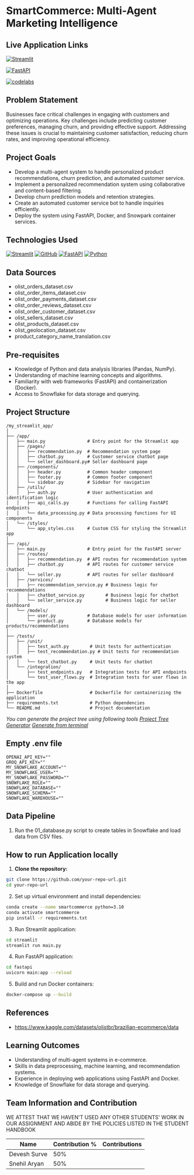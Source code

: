 # SmartCommerce: Multi-Agent Marketing Intelligence

## Live Application Links

[![Streamlit](https://img.shields.io/badge/Streamlit-FF4B4B?style=for-the-badge&logo=Streamlit&logoColor=white)]()

[![FastAPI](https://img.shields.io/badge/FastAPI-009688?style=for-the-badge&logo=FastAPI&logoColor=white)]()

[![codelabs](https://img.shields.io/badge/codelabs-4285F4?style=for-the-badge&logo=codelabs&logoColor=white)]()

## Problem Statement
Businesses face critical challenges in engaging with customers and optimizing operations. Key challenges include predicting customer preferences, managing churn, and providing effective support. Addressing these issues is crucial to maintaining customer satisfaction, reducing churn rates, and improving operational efficiency.

## Project Goals
- Develop a multi-agent system to handle personalized product recommendations, churn prediction, and automated customer service.
- Implement a personalized recommendation system using collaborative and content-based filtering.
- Develop churn prediction models and retention strategies.
- Create an automated customer service bot to handle inquiries efficiently.
- Deploy the system using FastAPI, Docker, and Snowpark container services.

## Technologies Used
[![Streamlit](https://img.shields.io/badge/Streamlit-FF4B4B?style=for-the-badge&logo=Streamlit&logoColor=white)](https://streamlit.io/)
[![GitHub](https://img.shields.io/badge/GitHub-100000?style=for-the-badge&logo=github&logoColor=white)](https://github.com/)
[![FastAPI](https://img.shields.io/badge/fastapi-109989?style=for-the-badge&logo=FASTAPI&logoColor=white)](https://fastapi.tiangolo.com/)
[![Python](https://img.shields.io/badge/Python-FFD43B?style=for-the-badge&logo=python&logoColor=blue)](https://www.python.org/)

## Data Sources
- olist_orders_dataset.csv
- olist_order_items_dataset.csv
- olist_order_payments_dataset.csv
- olist_order_reviews_dataset.csv
- olist_order_customer_dataset.csv
- olist_sellers_dataset.csv
- olist_products_dataset.csv
- olist_geolocation_dataset.csv
- product_category_name_translation.csv

## Pre-requisites
- Knowledge of Python and data analysis libraries (Pandas, NumPy).
- Understanding of machine learning concepts and algorithms.
- Familiarity with web frameworks (FastAPI) and containerization (Docker).
- Access to Snowflake for data storage and querying.

## Project Structure

```
/my_streamlit_app/
│
├── /app/
│   ├── main.py                # Entry point for the Streamlit app
│   ├── /pages/
│   │   ├── recommendation.py  # Recommendation system page
│   │   ├── chatbot.py         # Customer service chatbot page
│   │   └── seller_dashboard.py# Seller dashboard page
│   ├── /components/
│   │   ├── header.py          # Common header component
│   │   ├── footer.py          # Common footer component
│   │   └── sidebar.py         # Sidebar for navigation
│   ├── /utils/
│   │   ├── auth.py            # User authentication and identification logic
│   │   ├── api_calls.py       # Functions for calling FastAPI endpoints
│   │   └── data_processing.py # Data processing functions for UI components
│   └── /styles/
│       └── app_styles.css     # Custom CSS for styling the Streamlit app
│
├── /api/
│   ├── main.py                # Entry point for the FastAPI server
│   ├── /routes/
│   │   ├── recommendation.py  # API routes for recommendation system
│   │   ├── chatbot.py         # API routes for customer service chatbot
│   │   └── seller.py          # API routes for seller dashboard
│   ├── /services/
│   │   ├── recommendation_service.py # Business logic for recommendations
│   │   ├── chatbot_service.py        # Business logic for chatbot
│   │   └── seller_service.py         # Business logic for seller dashboard
│   └── /models/
│       ├── user.py            # Database models for user information
│       └── product.py         # Database models for products/recommendations
│
├── /tests/
│   ├── /unit/
│   │   ├── test_auth.py        # Unit tests for authentication
│   │   ├── test_recommendation.py # Unit tests for recommendation system
│   │   └── test_chatbot.py     # Unit tests for chatbot
│   └── /integration/
│       ├── test_endpoints.py   # Integration tests for API endpoints
│       └── test_user_flows.py  # Integration tests for user flows in the app
│
├── Dockerfile                  # Dockerfile for containerizing the application
├── requirements.txt            # Python dependencies
└── README.md                   # Project documentation
```

*You can generate the project tree using following tools*
*[Project Tree Generator](https://woochanleee.github.io/project-tree-generator)*
*[Generate from terminal](https://www.geeksforgeeks.org/tree-command-unixlinux/)*

## Empty .env file
```
OPENAI_API_KEY=""
GROQ_API_KEY=""
MY_SNOWFLAKE_ACCOUNT=""
MY_SNOWFLAKE_USER=""
MY_SNOWFLAKE_PASSWORD=""
SNOWFLAKE_ROLE=""
SNOWFLAKE_DATABASE=""
SNOWFLAKE_SCHEMA=""
SNOWFLAKE_WAREHOUSE=""
```

## Data Pipeline

1. Run the 01_database.py script to create tables in Snowflake and load data from CSV files.

## How to run Application locally

1. **Clone the repository:**
 ```bash
 git clone https://github.com/your-repo-url.git
 cd your-repo-url
 ```
   
2. Set up virtual environment and install dependencies:

```bash
conda create --name smartcommerce python=3.10
conda activate smartcommerce
pip install -r requirements.txt
```

3. Run Streamlit application:

```bash
cd streamlit
streamlit run main.py
```

4. Run FastAPI application:

```bash
cd fastapi
uvicorn main:app --reload
```

5. Build and run Docker containers:

```bash
docker-compose up --build
```

## References
- https://www.kaggle.com/datasets/olistbr/brazilian-ecommerce/data
     
## Learning Outcomes
- Understanding of multi-agent systems in e-commerce.
- Skills in data preprocessing, machine learning, and recommendation systems.
- Experience in deploying web applications using FastAPI and Docker.
- Knowledge of Snowflake for data storage and querying.

## Team Information and Contribution 
WE ATTEST THAT WE HAVEN'T USED ANY OTHER STUDENTS' WORK IN OUR ASSIGNMENT AND ABIDE BY THE POLICIES LISTED IN THE STUDENT HANDBOOK 

Name | Contribution %| Contributions |
--- |--- | --- |
Devesh Surve | 50% | |
Snehil Aryan | 50% | |
